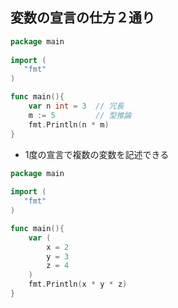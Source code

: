 ## 変数の宣言の仕方２通り
```go
package main
 
import (
   "fmt"
)

func main(){
	var n int = 3  // 冗長
	m := 5         // 型推論
	fmt.Println(n * m)
}
```
- 1度の宣言で複数の変数を記述できる
```go
package main
 
import (
   "fmt"
)

func main(){
	var (
		x = 2
		y = 3
		z = 4
	)
	fmt.Println(x * y * z)
}
```

